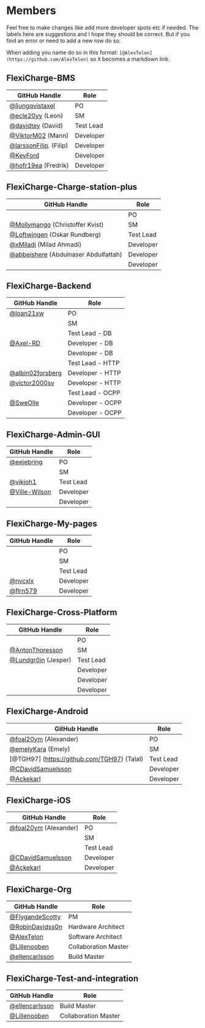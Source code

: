 # Members
Feel free to make changes like add more developer spots etc if needed. The labels here are suggestions and I hope they should be correct. But if you find an error or need to add a new row do so.

When adding you name do so in this format: `[@AlexTelon](https://github.com/AlexTelon)` so it becomes a markdown link.

## FlexiCharge-BMS
| GitHub Handle | Role |
|---------------|------|
|[@ljungqvistaxel](https://github.com/ljungqvistaxel)|  PO  |
| [@ecle20yy](https://github.com/ecle20yy) (Leon)  |  SM  |
| [@davidtey](https://github.com/davidtey) (David) |  Test Lead  |
| [@ViktorM02](https://github.com/ViktorM02) (Mann) |  Developer  |
| [@larssonFilip](https://github.com/LarssonFilip). (Filip)  |  Developer  |
|  [@KevFord](https://github.com/KevFord)             |  Developer  |
|[@hofr19ea](https://github.com/hofr19ea) (Fredrik) |  Developer  |
## FlexiCharge-Charge-station-plus
| GitHub Handle | Role |
|---------------|------|
|               |  PO  |
|  [@Mollymango](https://github.com/Mollymango) (Christoffer Kvist)|  SM  |
|  [@Loftwingen](https://github.com/Loftwingen) (Oskar Rundberg)|  Test Lead  |
|  [@xMiladi](https://github.com/xmiladi) (Milad Ahmadi)|  Developer  |
|  [@abbeishere](https://github.com/abbeishere) (Abdulnaser Abdulfattah)|  Developer  |
|               |  Developer  |

## FlexiCharge-Backend
| GitHub Handle | Role |
|---------------|------|
| [@loan21xw](https://github.com/loan21xw)    |  PO  |
|               |  SM  |
|               |  Test Lead - DB |
| [@Axel-RD](https://github.com/Axel-RD) |  Developer - DB |
|               |  Developer - DB |
|               |  Test Lead - HTTP |
|[@albin02forsberg](https://github.com/albin02forsberg)              |  Developer - HTTP |
|[@victor2000sv](https://github.com/victor2000sv)        |  Developer - HTTP |
|               |  Test Lead - OCPP |
|[@SweOlle](https://github.com/SweOlle)|  Developer - OCPP |
|               |  Developer - OCPP |


## FlexiCharge-Admin-GUI
| GitHub Handle | Role |
|---------------|------|
|   [@eejebring](https://github.com/eejebring)            |  PO  |
|               |  SM  |
| [@vikjoh1](https://github.com/vikjoh1)    |  Test Lead  |
| [@Ville-Wilson](https://github.com/Ville-Wilson)              |  Developer  |
|               |  Developer  |

## FlexiCharge-My-pages
| GitHub Handle | Role |
|---------------|------|
|               |  PO  |
|               |  SM  |
|               |  Test Lead  |
|   [@nvcxlx](https://github.com/nvcxlx) |  Developer  |
| [@flrn579](https://github.com/flrn579) |  Developer  |

## FlexiCharge-Cross-Platform
| GitHub Handle | Role |
|---------------|------|
|               |  PO  |
| [@AntonThoresson](https://github.com/AntonThoresson)    |  SM  |
| [@Lundgr0in](https://github.com/Lundgr0in) (Jesper) |  Test Lead  |
|               |  Developer  |
|               |  Developer  |
|               |  Developer  |

## FlexiCharge-Android
| GitHub Handle | Role |
|---------------|------|
| [@foal20ym](https://github.com/foal20ym) (Alexander) |  PO  |
| [@emelyKara](https://github.com/emelyKara) (Emely) |  SM  |
|      [@TGH97] (https://github.com/TGH97) (Talal)          |  Test Lead  |
|[@CDavidSamuelsson](https://github.com/CDavidSamuelsson)               |  Developer  |
|     [@Ackekarl](https://github.com/Ackekarl)          |  Developer  |

## FlexiCharge-iOS
| GitHub Handle | Role |
|---------------|------|
| [@foal20ym](https://github.com/foal20ym) (Alexander) |  PO  |
|               |  SM  |
|               |  Test Lead  |
|[@CDavidSamuelsson](https://github.com/CDavidSamuelsson)               |  Developer  |
|[@Ackekarl](https://github.com/Ackekarl)          |  Developer  |

## FlexiCharge-Org
| GitHub Handle | Role |
|---------------|------|
| [@FlygandeScotty](https://github.com/FlygandeScotty)    |   PM   |
| [@RobinDavidss0n](https://github.com/RobinDavidss0n)    |  Hardware Architect    |
| [@AlexTelon](https://github.com/AlexTelon)    |  Software Architect    |
| [@Lillenooben](https://github.com/Lillenooben)    |  Collaboration Master    |
| [@ellencarlsson](https://github.com/ellencarlsson)              |  Build Master    |

## FlexiCharge-Test-and-integration
| GitHub Handle | Role |
|---------------|------|
| [@ellencarlsson](https://github.com/ellencarlsson)              |   Build Master   |
| [@Lillenooben](https://github.com/Lillenooben)    |  Collaboration Master    |
